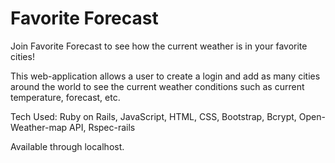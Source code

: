 # Favorite Forecast

Join Favorite Forecast to see how the current weather is in your favorite cities!

This web-application allows a user to create a login and add as many cities around the world to see the current weather conditions such as current temperature, forecast, etc.

Tech Used: Ruby on Rails, JavaScript, HTML, CSS, Bootstrap, Bcrypt, Open-Weather-map API, Rspec-rails

Available through localhost.
